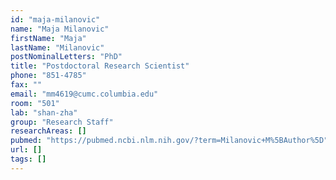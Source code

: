 ```yaml
---
id: "maja-milanovic"
name: "Maja Milanovic"
firstName: "Maja"
lastName: "Milanovic"
postNominalLetters: "PhD"
title: "Postdoctoral Research Scientist"
phone: "851-4785"
fax: ""
email: "mm4619@cumc.columbia.edu"
room: "501"
lab: "shan-zha"
group: "Research Staff"
researchAreas: []
pubmed: "https://pubmed.ncbi.nlm.nih.gov/?term=Milanovic+M%5BAuthor%5D"
url: []
tags: []
---
```


